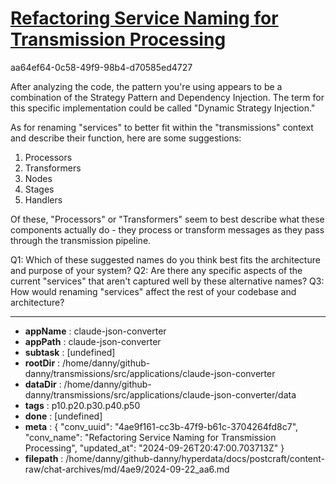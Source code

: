 # [Refactoring Service Naming for Transmission Processing](https://claude.ai/chat/4ae9f161-cc3b-47f9-b61c-3704264fd8c7)

aa64ef64-0c58-49f9-98b4-d70585ed4727

 After analyzing the code, the pattern you're using appears to be a combination of the Strategy Pattern and Dependency Injection. The term for this specific implementation could be called "Dynamic Strategy Injection."

As for renaming "services" to better fit within the "transmissions" context and describe their function, here are some suggestions:

1. Processors
2. Transformers
3. Nodes
4. Stages
5. Handlers

Of these, "Processors" or "Transformers" seem to best describe what these components actually do - they process or transform messages as they pass through the transmission pipeline.

Q1: Which of these suggested names do you think best fits the architecture and purpose of your system?
Q2: Are there any specific aspects of the current "services" that aren't captured well by these alternative names?
Q3: How would renaming "services" affect the rest of your codebase and architecture?

---

* **appName** : claude-json-converter
* **appPath** : claude-json-converter
* **subtask** : [undefined]
* **rootDir** : /home/danny/github-danny/transmissions/src/applications/claude-json-converter
* **dataDir** : /home/danny/github-danny/transmissions/src/applications/claude-json-converter/data
* **tags** : p10.p20.p30.p40.p50
* **done** : [undefined]
* **meta** : {
  "conv_uuid": "4ae9f161-cc3b-47f9-b61c-3704264fd8c7",
  "conv_name": "Refactoring Service Naming for Transmission Processing",
  "updated_at": "2024-09-26T20:47:00.703713Z"
}
* **filepath** : /home/danny/github-danny/hyperdata/docs/postcraft/content-raw/chat-archives/md/4ae9/2024-09-22_aa6.md